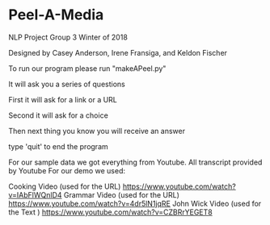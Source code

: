 # Peel-A-Media
NLP Project Group 3
Winter of 2018

Designed by Casey Anderson, Irene Fransiga, and Keldon Fischer

To run our program please run "makeAPeel.py"

It will ask you a series of questions

First it will ask for a link or a URL

Second it will ask for a choice

Then next thing you know you will receive an answer

type 'quit' to end the program


For our sample data we got everything from Youtube.
All transcript provided by Youtube
For our demo we used:

Cooking Video (used for the URL)
https://www.youtube.com/watch?v=IAbFlWQnlD4
Grammar Video (used for the URL)
https://www.youtube.com/watch?v=4dr5lN1jqRE
John Wick Video (used for the Text )
https://www.youtube.com/watch?v=CZBRrYEGET8
